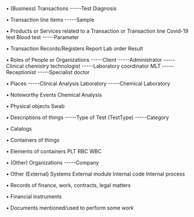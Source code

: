 • (Business) Transactions -----Test Diagnosis

• Transaction line items -----Sample

• Products or Services related to a Transaction or Transaction line
Covid-19 test Blood test -----Parameter

• Transaction Records/Registers Report Lab order Result

• Roles of People or Organizations -----Client -----Administrator
-----Clinical chemistry technologist -----Laboratory coordinator MLT
-----Receptionist -----Specialist doctor

• Places -----Clinical Analysis Laboratory -----Chemical Laboratory

• Noteworthy Events Chemical Analysis

• Physical objects Swab

• Descriptions of things -----Type of Test (TestType) -----Category

• Catalogs

• Containers of things

• Elements of containers PLT RBC WBC

• (Other) Organizations -----Company

• Other (External) Systems External module Internal code Internal
process

• Records of finance, work, contracts, legal matters

• Financial instruments

• Documents mentioned/used to perform some work
